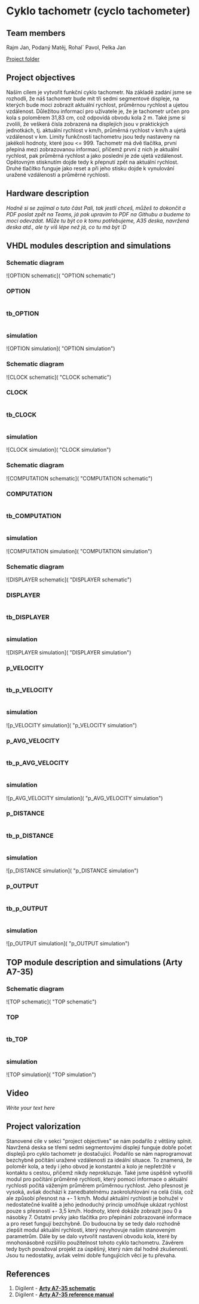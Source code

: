 # Cyklo tachometr (cyclo tachometer)

## Team members
Rajm Jan, 
Podaný Matěj, 
Rohal´ Pavol, 
Pelka Jan

[Project folder](https://github.com/Matej-Podany/Digital-electronics-1/tree/main/Labs/project)

## Project objectives
Naším cílem je vytvořit funkční cyklo tachometr. Na základě zadání jsme se rozhodli, že náš tachometr bude mít tři sedmi segmentové displeje, na kterých bude moci zobrazit aktuální rychlost, průměrnou rychlost a ujetou vzdálenost.
Důležitou informací pro uživatele je, že je tachometr určen pro kola s poloměrem 31,83 cm, což odpovídá obvodu kola 2 m. Také jsme si zvolili, že veškerá čísla zobrazená na displejích jsou v praktických jednotkách,
tj. aktuální rychlost v km/h, průměrná rychlost v km/h a ujetá vzdálenost v km. Limity funkčnosti tachometru jsou tedy nastaveny na jakékoli hodnoty, které jsou <= 999. Tachometr má dvě tlačítka, první přepíná mezi zobrazovanou informací,
přičemž první z nich je aktuální rychlost, pak průměrná rychlost a jako poslední je zde ujetá vzdálenost. Opětovným stisknutím dojde tedy k přepnutí zpět na aktuální rychlost. Druhé tlačítko funguje jako reset a při jeho stisku dojde
k vynulování uražené vzdálenosti a průměrné rychlosti.

## Hardware description
*Hodně si se zajímal o tuto část Pali, tak jestli chceš, můžeš to dokončit a PDF poslat zpět na Teams, já pak upravím to PDF na Githubu a budeme to moci odevzdat.
Může tu být co k tomu potřebujeme, A35 deska, navržená deska atd., ale ty víš lépe než já, co tu má být :D*

## VHDL modules description and simulations

### Schematic diagram
![OPTION schematic]( "OPTION schematic")

### OPTION
```vhdl

```

### tb_OPTION
```vhdl

```
### simulation
![OPTION simulation]( "OPTION simulation")

### Schematic diagram
![CLOCK schematic]( "CLOCK schematic")

### CLOCK
```vhdl

```

### tb_CLOCK
```vhdl

```
### simulation
![CLOCK simulation]( "CLOCK simulation")

### Schematic diagram
![COMPUTATION schematic]( "COMPUTATION schematic")

### COMPUTATION
```vhdl

```

### tb_COMPUTATION
```vhdl

```
### simulation
![COMPUTATION simulation]( "COMPUTATION simulation")

### Schematic diagram
![DISPLAYER schematic]( "DISPLAYER schematic")

### DISPLAYER
```vhdl

```

### tb_DISPLAYER
```vhdl

```
### simulation
![DISPLAYER simulation]( "DISPLAYER simulation")

### p_VELOCITY
```vhdl

```

### tb_p_VELOCITY
```vhdl

```

### simulation
![p_VELOCITY simulation]( "p_VELOCITY simulation")

### p_AVG_VELOCITY
```vhdl

```

### tb_p_AVG_VELOCITY
```vhdl

```
### simulation
![p_AVG_VELOCITY simulation]( "p_AVG_VELOCITY simulation")

### p_DISTANCE
```vhdl

```

### tb_p_DISTANCE
```vhdl

```
### simulation
![p_DISTANCE simulation]( "p_DISTANCE simulation")

### p_OUTPUT
```vhdl

```

### tb_p_OUTPUT
```vhdl

```
### simulation
![p_OUTPUT simulation]( "p_OUTPUT simulation")

## TOP module description and simulations (Arty A7-35)

### Schematic diagram
![TOP schematic]( "TOP schematic")

### TOP
```vhdl

```

### tb_TOP
```vhdl

```
### simulation
![TOP simulation]( "TOP simulation")

## Video

*Write your text here*

## Project valorization
Stanovené cíle v sekci "project objectives" se nám podařilo z většiny splnit. Navržená deska se třemi sedmi segmentovými displeji funguje dobře počet displejů pro cyklo tachometr je dostačující.
Podařilo se nám naprogramovat bezchybně počítání uražené vzdálenosti za ideální situace. To znamená, že poloměr kola, a tedy i jeho obvod je konstantní a kolo je nepřetržitě v kontaktu s cestou, přičemž nikdy neprokluzuje.
Také jsme úspěšně vytvořili modul pro počítání průměrné rychlosti, který pomocí informace o aktuální rychlosti počítá váženým průměrem průměrnou rychlost. Jeho přesnost je vysoká, avšak dochází k zanedbatelnému zaokroluhlování
na celá čísla, což ale způsobí přesnost na +- 1 km/h. Modul aktuální rychlosti je bohužel v nedostatečné kvalitě a jeho jednoduchý princip umožňuje ukázat rychlost pouze s přesností +- 3,5 km/h. Hodnoty, které dokáže
zobrazit jsou 0 a násobky 7. Ostatní prvky jako tlačítka pro přepínání zobrazované informace a pro reset fungují bezchybně. Do budoucna by se tedy dalo rozhodně zlepšit modul aktuální rychlosti, který nevyhovuje
našim stanoveným parametrům. Dále by se dalo vytvořit nastavení obvodu kola, které by mnohonásobně rozšířilo použitelnost tohoto cyklo tachometru. Závěrem tedy bych považoval projekt za úspěšný, který nám dal hodně
zkušeností. Jsou tu nedostatky, avšak velmi dobře fungujících věcí je tu převaha.
 
## References

   1. Digilent - [**Arty A7-35 schematic**](https://reference.digilentinc.com/_media/reference/programmable-logic/arty-a7/arty_a7_sch.pdf)
   2. Digilent - [**Arty A7-35 reference manual**](https://reference.digilentinc.com/reference/programmable-logic/arty-a7/reference-manual)